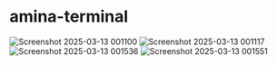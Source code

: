 # amina-terminal
![Screenshot 2025-03-13 001100](https://github.com/user-attachments/assets/d0e223da-4de5-4a0a-a1dd-b257dc4df0fe)
![Screenshot 2025-03-13 001117](https://github.com/user-attachments/assets/1f74c65b-abd1-4b4f-9d60-4fe0762bfb93)
![Screenshot 2025-03-13 001536](https://github.com/user-attachments/assets/fe6c2773-b098-4ef0-b182-6f021589a1b3)
![Screenshot 2025-03-13 001551](https://github.com/user-attachments/assets/7bba2e59-75c7-4a31-804f-e66260c266ea)
